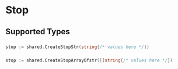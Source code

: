 # Stop


## Supported Types

### 

```go
stop := shared.CreateStopStr(string{/* values here */})
```

### 

```go
stop := shared.CreateStopArrayOfstr([]string{/* values here */})
```

